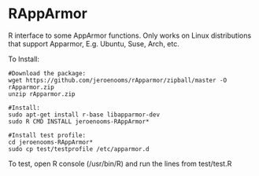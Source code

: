 RAppArmor
=========

R interface to some AppArmor functions. Only works on Linux distributions that support Apparmor, E.g. Ubuntu, Suse, Arch, etc.

To Install:

    #Download the package:
    wget https://github.com/jeroenooms/rApparmor/zipball/master -O rApparmor.zip
    unzip rApparmor.zip
    
    #Install:
    sudo apt-get install r-base libapparmor-dev
    sudo R CMD INSTALL jeroenooms-RAppArmor*
    
    #Install test profile:
    cd jeroenooms-RAppArmor*
    sudo cp test/testprofile /etc/apparmor.d

To test, open R console (/usr/bin/R) and run the lines from test/test.R

